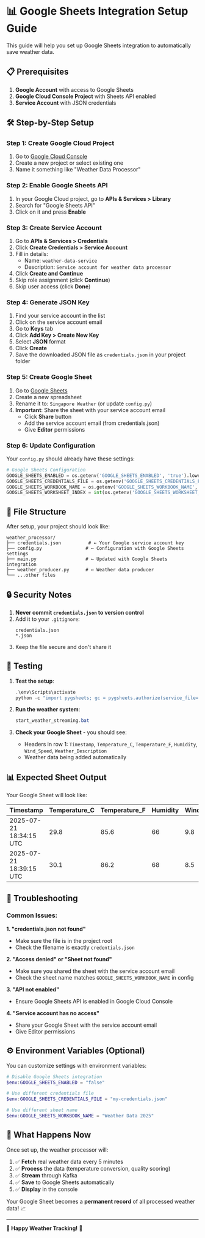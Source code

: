 # 📊 Google Sheets Integration Setup Guide

This guide will help you set up Google Sheets integration to automatically save weather data.

## 📋 Prerequisites

1. **Google Account** with access to Google Sheets
2. **Google Cloud Console Project** with Sheets API enabled
3. **Service Account** with JSON credentials

## 🛠️ Step-by-Step Setup

### Step 1: Create Google Cloud Project

1. Go to [Google Cloud Console](https://console.cloud.google.com/)
2. Create a new project or select existing one
3. Name it something like "Weather Data Processor"

### Step 2: Enable Google Sheets API

1. In your Google Cloud project, go to **APIs & Services > Library**
2. Search for "Google Sheets API"
3. Click on it and press **Enable**

### Step 3: Create Service Account

1. Go to **APIs & Services > Credentials**
2. Click **Create Credentials > Service Account**
3. Fill in details:
   - Name: `weather-data-service`
   - Description: `Service account for weather data processor`
4. Click **Create and Continue**
5. Skip role assignment (click **Continue**)
6. Skip user access (click **Done**)

### Step 4: Generate JSON Key

1. Find your service account in the list
2. Click on the service account email
3. Go to **Keys** tab
4. Click **Add Key > Create New Key**
5. Select **JSON** format
6. Click **Create**
7. Save the downloaded JSON file as `credentials.json` in your project folder

### Step 5: Create Google Sheet

1. Go to [Google Sheets](https://sheets.google.com)
2. Create a new spreadsheet
3. Rename it to: `Singapore Weather` (or update `config.py`)
4. **Important**: Share the sheet with your service account email
   - Click **Share** button
   - Add the service account email (from credentials.json)
   - Give **Editor** permissions

### Step 6: Update Configuration

Your `config.py` should already have these settings:

```python
# Google Sheets Configuration
GOOGLE_SHEETS_ENABLED = os.getenv('GOOGLE_SHEETS_ENABLED', 'true').lower() == 'true'
GOOGLE_SHEETS_CREDENTIALS_FILE = os.getenv('GOOGLE_SHEETS_CREDENTIALS_FILE', 'credentials.json')
GOOGLE_SHEETS_WORKBOOK_NAME = os.getenv('GOOGLE_SHEETS_WORKBOOK_NAME', 'Singapore Weather')
GOOGLE_SHEETS_WORKSHEET_INDEX = int(os.getenv('GOOGLE_SHEETS_WORKSHEET_INDEX', '0'))
```

## 📁 File Structure

After setup, your project should look like:

```
weather_processor/
├── credentials.json          # ← Your Google service account key
├── config.py                # ← Configuration with Google Sheets settings
├── main.py                  # ← Updated with Google Sheets integration
├── weather_producer.py      # ← Weather data producer
└── ...other files
```

## 🔒 Security Notes

1. **Never commit `credentials.json` to version control**
2. Add it to your `.gitignore`:
   ```
   credentials.json
   *.json
   ```
3. Keep the file secure and don't share it

## 🧪 Testing

1. **Test the setup**:
   ```powershell
   .\env\Scripts\activate
   python -c "import pygsheets; gc = pygsheets.authorize(service_file='credentials.json'); print('✅ Google Sheets connection successful!')"
   ```

2. **Run the weather system**:
   ```powershell
   start_weather_streaming.bat
   ```

3. **Check your Google Sheet** - you should see:
   - Headers in row 1: `Timestamp`, `Temperature_C`, `Temperature_F`, `Humidity`, `Wind_Speed`, `Weather_Description`
   - Weather data being added automatically

## 📊 Expected Sheet Output

Your Google Sheet will look like:

| Timestamp | Temperature_C | Temperature_F | Humidity | Wind_Speed | Weather_Description |
|-----------|---------------|---------------|----------|------------|-------------------|
| 2025-07-21 18:34:15 UTC | 29.8 | 85.6 | 66 | 9.8 | Overcast |
| 2025-07-21 18:39:15 UTC | 30.1 | 86.2 | 68 | 8.5 | Partly cloudy |

## 🚨 Troubleshooting

### Common Issues:

**1. "credentials.json not found"**
- Make sure the file is in the project root
- Check the filename is exactly `credentials.json`

**2. "Access denied" or "Sheet not found"**
- Make sure you shared the sheet with the service account email
- Check the sheet name matches `GOOGLE_SHEETS_WORKBOOK_NAME` in config

**3. "API not enabled"**
- Ensure Google Sheets API is enabled in Google Cloud Console

**4. "Service account has no access"**
- Share your Google Sheet with the service account email
- Give Editor permissions

## ⚙️ Environment Variables (Optional)

You can customize settings with environment variables:

```powershell
# Disable Google Sheets integration
$env:GOOGLE_SHEETS_ENABLED = "false"

# Use different credentials file
$env:GOOGLE_SHEETS_CREDENTIALS_FILE = "my-credentials.json"

# Use different sheet name
$env:GOOGLE_SHEETS_WORKBOOK_NAME = "Weather Data 2025"
```

## 🎯 What Happens Now

Once set up, the weather processor will:

1. ✅ **Fetch** real weather data every 5 minutes
2. ✅ **Process** the data (temperature conversion, quality scoring)
3. ✅ **Stream** through Kafka
4. ✅ **Save** to Google Sheets automatically
5. ✅ **Display** in the console

Your Google Sheet becomes a **permanent record** of all processed weather data! 📈

---

**🌟 Happy Weather Tracking!** 🌟
